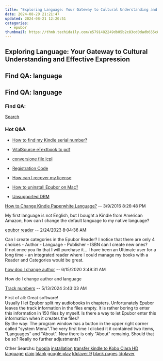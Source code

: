 ```yaml
---
title: "Exploring Language: Your Gateway to Cultural Understanding and Effective Expression"
date: 2024-08-20 21:21:47
updated: 2024-08-21 12:20:51
categories:
  - epubor
thumbnail: https://thmb.techidaily.com/e5791482249db05b2c83cd0dadb655c84a6fd60d498599c2c81d00c0991581e6.jpg
---
```


## Exploring Language: Your Gateway to Cultural Understanding and Effective Expression

## Find QA: language



## Find QA: language

### Find QA:

[Search](http://www.epubor.com/Search.aspx?SystemID=46 "Find QA") 

### Hot Q&A

* [How to find my Kindle serial number?](https://tools.techidaily.com/epubor/products/)
* [VitalSource eTextbook to pdf](https://tools.techidaily.com/epubor/products/)
* [conversione file lcpl](https://tools.techidaily.com/epubor/products/)
* [Registration Code](https://tools.techidaily.com/epubor/products/)

* [How can I recover my license](https://tools.techidaily.com/epubor/products/)
* [How to uninstall Epubor on Mac?](https://tools.techidaily.com/epubor/products/)
* [Unsupported DRM](https://tools.techidaily.com/epubor/products/)

[How to Change Kindle Paperwhite Language?](https://tools.techidaily.com/epubor/products/) \-- 3/9/2016 8:26:48 PM 

My first language is not English, but I bought a Kindle from American Amazon, how can I change the default language to my native language?

[epubor reader](https://tools.techidaily.com/epubor/reader/) \-- 2/24/2023 8:04:36 AM 

Can I create categories in the Epubor Reader? I notice that there are only 4 choices - Author - Language - Publisher - ISBN can I create new ones?  
 If not once you fix that I will purchase it... I have been an Ultimate user for a long time - an integrated reader where I could manage my books with a Reader and Categories would be great.

[how doo I change author](https://tools.techidaily.com/epubor/products/) \-- 6/15/2020 3:49:31 AM 

How do I change author and language

[Track numbers](https://tools.techidaily.com/epubor/products/) \-- 5/13/2024 3:43:03 AM 

First of all: Great software!  
 Usually I let Epubor split my audiobooks in chapters. Unfortunately Epubor leaves the track information in the files empty. It is rather boring to enter this information in 150 files by myself. Is there a way to let Epubor enter this information when it creates the files?  
 By the way: The program window has a button in the upper right corner called "system Menu".The very first time I clicked it it contained two items, "Languages" and "About". Now there is only "About" remainig. Should that be so? Really no further adjustments?

 Other Searchs: [hoopla](https://tools.techidaily.com/epubor/products/) [installation](https://tools.techidaily.com/epubor/products/) [transfer kindle to Kobo Clara HD](https://tools.techidaily.com/epubor/transfer/) [language](https://tools.techidaily.com/epubor/products/) [plain](https://tools.techidaily.com/epubor/products/) [blank](https://tools.techidaily.com/epubor/products/) [google play](https://tools.techidaily.com/epubor/products/) [ldplayer 9](https://tools.techidaily.com/epubor/products/) [blank pages](https://tools.techidaily.com/epubor/products/) [ldplayer](https://tools.techidaily.com/epubor/products/)

<ins class="adsbygoogle"
     style="display:block"
     data-ad-format="autorelaxed"
     data-ad-client="ca-pub-7571918770474297"
     data-ad-slot="1223367746"></ins>



<ins class="adsbygoogle"
     style="display:block"
     data-ad-client="ca-pub-7571918770474297"
     data-ad-slot="8358498916"
     data-ad-format="auto"
     data-full-width-responsive="true"></ins>

